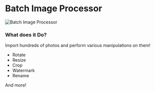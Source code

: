 # Batch Image Processor #
![Batch Image Processor](http://i.imgur.com/21bRuR4.jpg)
### What does it Do? ###

Import hundreds of photos and perform various manipulations on them!
* Rotate
* Resize
* Crop
* Watermark
* Rename

And more!
